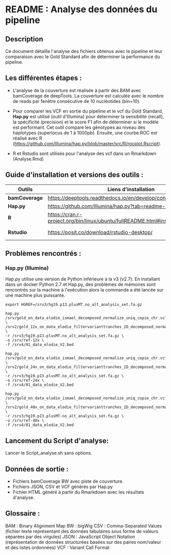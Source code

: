 # **README : Analyse des données du pipeline**

## **Description**
Ce document détaille l'analyse des fichiers obtenus avec le pipeline et leur comparaison avec le Gold Standard afin de déterminer la performance du pipeline.

## **Les différentes étapes :**
* L'analyse de la couverture est réalisée à partir des BAM avec bamCoverage de deepTools. La couverture est calculée avec le nombre de reads par fenêtre consécutive de 10 nucléotides (bin=10).

* Pour comparer les VCF en sortie du pipeline et le vcf du Gold Standard, **Hap.py** est utilisé (outil d'Illumina) pour déterminer la sensibilité (recall), la spécificité (precision) et le score F1 afin de déterminer si le modèle est performant. Cet outil compare les génotypes au niveau des haplotypes (superlocus de 1 à 1000pb).
Ensuite, une courbe ROC est réalisé avec R (https://github.com/Illumina/hap.py/blob/master/src/R/rocplot.Rscript).

* R et Rstudio sont utilisés pour l'analyse des vcf dans un Rmarkdown (Analyse.Rmd)

## **Guide d'installation et versions des outils :**
| Outils | Liens d'installation | Versions
|----- |----- |-----
**bamCoverage**     | https://deeptools.readthedocs.io/en/develop/content/installation.html  | **v3.5.4.post1**
**Hap.py**          | https://github.com/Illumina/hap.py?tab=readme-ov-file#installation<BR> | **v0.3.10**
**R**               | https://cran.r-project.org/bin/linux/ubuntu/fullREADME.html#installing-r | **v4.1.2**
**Rstudio**         | https://posit.co/download/rstudio-desktop/                             | **2023.12.0 Build 369**

## **Problèmes rencontrés :**

### Hap.py (Illumina)
Hap.py utilise une version de Python inférieure à la v3 (v2.7). En installant dans un docker Python 2.7 et Hap.py, des problèmes de mémoires sont rencontrés sur la machine à l'exécution alors la commande a été lancée sur une machine plus puissante.

```
export HGREF=/srv3/hg19.p13.plusMT.no_alt_analysis_set.fa.gz

hap.py /srv/gold_on_data_elodie_ismael_decomposed_normalize_uniq_copie_chr.vcf.gz \
/srv2/gold_12x_on_data_elodie_filtervarianttranches_2D_decomposed_normalized_uniq.vcf.gz \
-r /srv3/hg19.p13.plusMT.no_alt_analysis_set.fa.gz \
-o /srv/ref-12x \
-f /srv4/01_data_elodie_V2.bed

hap.py /srv/gold_on_data_elodie_ismael_decomposed_normalize_uniq_copie_chr.vcf.gz \
/srv2/gold_24x_on_data_elodie_filtervarianttranches_2D_decomposed_normalized_uniq.vcf.gz \
-r /srv3/hg19.p13.plusMT.no_alt_analysis_set.fa.gz \
-o /srv/ref-24x \
-f /srv4/01_data_elodie_V2.bed

hap.py /srv/gold_on_data_elodie_ismael_decomposed_normalize_uniq_copie_chr.vcf.gz \
/srv2/gold_40x_on_data_elodie_filtervarianttranches_2D_decomposed_normalized_uniq.vcf.gz \
-r /srv3/hg19.p13.plusMT.no_alt_analysis_set.fa.gz \
-o /srv/ref-40x \
-f /srv4/01_data_elodie_V2.bed
```

## **Lancement du Script d'analyse:**

Lancer le Script_analyse.sh sans options.

## **Données de sortie** :
- Fichiers bamCoverage BW avec piste de couverture.
- Fichiers JSON, CSV et VCF générés par Hap.py
- Fichier HTML généré à partir du Rmarkdown avec les résultats d'analyse.

## **Glossaire :**

BAM : Binary Alignment Map
BW : bigWig
CSV : Comma-Separated Values (fichier texte représentant des données tabulaires sous forme de valeurs séparées par des virgules)
JSON : JavaScript Object Notation (représentation de données structurées basées sur des paires nom/valeur et des listes ordonnées)
VCF : Variant Call Format
